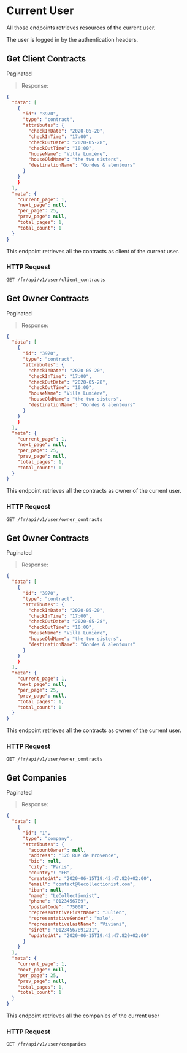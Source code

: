 # Current User

All those endpoints retrieves resources of the current user.

The user is logged in by the authentication headers.

## Get Client Contracts
<span class='badge badge-blue'>Paginated</span>

> Response:

```json
{
  "data": [
    {
      "id": "3970",
      "type": "contract",
      "attributes": {
        "checkInDate": "2020-05-20",
        "checkInTime": "17:00",
        "checkOutDate": "2020-05-28",
        "checkOutTime": "10:00",
        "houseName": "Villa Lumière",
        "houseOldName": "the two sisters",
        "destinationName": "Gordes & alentours"
      }
    }
    }
  ],
  "meta": {
    "current_page": 1,
    "next_page": null,
    "per_page": 25,
    "prev_page": null,
    "total_pages": 1,
    "total_count": 1
  }
}
```

This endpoint retrieves all the contracts as client of the current user.

### HTTP Request

`GET /fr/api/v1/user/client_contracts`


## Get Owner Contracts
<span class='badge badge-blue'>Paginated</span>

> Response:

```json
{
  "data": [
    {
      "id": "3970",
      "type": "contract",
      "attributes": {
        "checkInDate": "2020-05-20",
        "checkInTime": "17:00",
        "checkOutDate": "2020-05-28",
        "checkOutTime": "10:00",
        "houseName": "Villa Lumière",
        "houseOldName": "the two sisters",
        "destinationName": "Gordes & alentours"
      }
    }
    }
  ],
  "meta": {
    "current_page": 1,
    "next_page": null,
    "per_page": 25,
    "prev_page": null,
    "total_pages": 1,
    "total_count": 1
  }
}
```

This endpoint retrieves all the contracts as owner of the current user.

### HTTP Request

`GET /fr/api/v1/user/owner_contracts`

## Get Owner Contracts
<span class='badge badge-blue'>Paginated</span>

> Response:

```json
{
  "data": [
    {
      "id": "3970",
      "type": "contract",
      "attributes": {
        "checkInDate": "2020-05-20",
        "checkInTime": "17:00",
        "checkOutDate": "2020-05-28",
        "checkOutTime": "10:00",
        "houseName": "Villa Lumière",
        "houseOldName": "the two sisters",
        "destinationName": "Gordes & alentours"
      }
    }
    }
  ],
  "meta": {
    "current_page": 1,
    "next_page": null,
    "per_page": 25,
    "prev_page": null,
    "total_pages": 1,
    "total_count": 1
  }
}
```

This endpoint retrieves all the contracts as owner of the current user.

### HTTP Request

`GET /fr/api/v1/user/owner_contracts`


## Get Companies
<span class='badge badge-blue'>Paginated</span>

> Response:

```json
{
  "data": [
    {
      "id": "1",
      "type": "company",
      "attributes": {
        "accountOwner": null,
        "address": "126 Rue de Provence",
        "bic": null,
        "city": "Paris",
        "country": "FR",
        "createdAt": "2020-06-15T19:42:47.820+02:00",
        "email": "contact@lecollectionist.com",
        "iban": null,
        "name": "LeCollectionist",
        "phone": "0123456789",
        "postalCode": "75008",
        "representativeFirstName": "Julien",
        "representativeGender": "male",
        "representativeLastName": "Viviani",
        "siret": "01234567891231",
        "updatedAt": "2020-06-15T19:42:47.820+02:00"
      }
    }
  ],
  "meta": {
    "current_page": 1,
    "next_page": null,
    "per_page": 25,
    "prev_page": null,
    "total_pages": 1,
    "total_count": 1
  }
}
```

This endpoint retrieves all the companies of the current user

### HTTP Request

`GET /fr/api/v1/user/companies`

